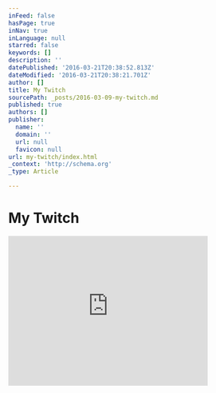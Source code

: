 ```yaml
---
inFeed: false
hasPage: true
inNav: true
inLanguage: null
starred: false
keywords: []
description: ''
datePublished: '2016-03-21T20:38:52.813Z'
dateModified: '2016-03-21T20:38:21.701Z'
author: []
title: My Twitch
sourcePath: _posts/2016-03-09-my-twitch.md
published: true
authors: []
publisher:
  name: ''
  domain: ''
  url: null
  favicon: null
url: my-twitch/index.html
_context: 'http://schema.org'
_type: Article

---
```

# My Twitch

<iframe src="https://cdn.embedly.com/widgets/media.html?src=%2F%2Fwww-cdn.jtvnw.net%2Fswflibs%2FTwitchPlayer.swff%3Fchannel%3Dhyottes&amp;fv=hostname%3Dwww.twitch.tv%26start_volume%3D25%26channel%3Dhyotte%26auto_play%3Dfalse&amp;url=https%3A%2F%2Fwww.twitch.tv%2Fhyotte%2Fmobile&amp;key=b7d04c9b404c499eba89ee7072e1c4f7&amp;type=application%2Fx-shockwave-flash&amp;schema=twitch" width="400" height="300" scrolling="no" frameborder="0" allowfullscreen="allowfullscreen" style=""></iframe>